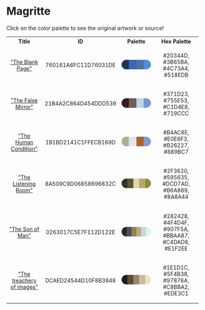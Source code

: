 
<!DOCTYPE html>
<html><body>
<h1>Magritte</h1>
<p>Click on the color palette to see the original artwork or source!</p>
<table style="width:100%">
<tr><th style="text-align: center; vertical-align: middle;">Title</th><th style="text-align: center; vertical-align: middle;">ID</th><th style="text-align: center; vertical-align: middle;">Palette</th><th style="text-align: center; vertical-align: middle;">Hex Palette</th></tr>
<tr><td style="text-align: center; vertical-align: middle;"><a href=https://www.wikiart.org/en/rene-magritte/the-blank-page-1967 style="font-size:14px">"The Blank Page"</a></td> <td style="text-align: center; vertical-align: middle;"><p style="font-size:14px">760161A6FC11D76031DE</p></td> <td style="text-align: center; vertical-align: middle;"><a href=https://www.wikiart.org/en/rene-magritte/the-blank-page-1967 style="font-size:14px"><img style="border-radius: 14px;" src="../media/swatches/760161A6FC11D76031DE.png" height="25"></a></td> <td style="text-align: center; vertical-align: middle;"><p style="font-size:14px">#20344D, #3B65BA, #4C73A4, #518EDB</p></td></tr>
<tr><td style="text-align: center; vertical-align: middle;"><a href=https://www.wikiart.org/en/rene-magritte/the-false-mirror-1928 style="font-size:14px">"The False Mirror"</a></td> <td style="text-align: center; vertical-align: middle;"><p style="font-size:14px">21B4A2C864D454DDD539</p></td> <td style="text-align: center; vertical-align: middle;"><a href=https://www.wikiart.org/en/rene-magritte/the-false-mirror-1928 style="font-size:14px"><img style="border-radius: 14px;" src="../media/swatches/21B4A2C864D454DDD539.png" height="25"></a></td> <td style="text-align: center; vertical-align: middle;"><p style="font-size:14px">#371D23, #755E53, #C1D4E8, #719CCC</p></td></tr>
<tr><td style="text-align: center; vertical-align: middle;"><a href=https://www.wikiart.org/en/rene-magritte/the-human-condition-1935 style="font-size:14px">"The Human Condition"</a></td> <td style="text-align: center; vertical-align: middle;"><p style="font-size:14px">1B1BD2141C1FFECB169D</p></td> <td style="text-align: center; vertical-align: middle;"><a href=https://www.wikiart.org/en/rene-magritte/the-human-condition-1935 style="font-size:14px"><img style="border-radius: 14px;" src="../media/swatches/1B1BD2141C1FFECB169D.png" height="25"></a></td> <td style="text-align: center; vertical-align: middle;"><p style="font-size:14px">#B4AC8E, #E0E6F3, #B26227, #889BC7</p></td></tr>
<tr><td style="text-align: center; vertical-align: middle;"><a href=https://www.wikiart.org/en/rene-magritte/the-listening-room-1952 style="font-size:14px">"The Listening Room"</a></td> <td style="text-align: center; vertical-align: middle;"><p style="font-size:14px">8A509C9D06858696832C</p></td> <td style="text-align: center; vertical-align: middle;"><a href=https://www.wikiart.org/en/rene-magritte/the-listening-room-1952 style="font-size:14px"><img style="border-radius: 14px;" src="../media/swatches/8A509C9D06858696832C.png" height="25"></a></td> <td style="text-align: center; vertical-align: middle;"><p style="font-size:14px">#2F3620, #595635, #DCD7AD, #B6A869, #8A8A44</p></td></tr>
<tr><td style="text-align: center; vertical-align: middle;"><a href=https://www.wikiart.org/en/rene-magritte/son-of-man-1964 style="font-size:14px">"The Son of Man"</a></td> <td style="text-align: center; vertical-align: middle;"><p style="font-size:14px">0263017C5E7F112D122E</p></td> <td style="text-align: center; vertical-align: middle;"><a href=https://www.wikiart.org/en/rene-magritte/son-of-man-1964 style="font-size:14px"><img style="border-radius: 14px;" src="../media/swatches/0263017C5E7F112D122E.png" height="25"></a></td> <td style="text-align: center; vertical-align: middle;"><p style="font-size:14px">#282428, #4F4D4F, #907F5A, #BBAA87, #C4DAD8, #E1F2EE</p></td></tr>
<tr><td style="text-align: center; vertical-align: middle;"><a href=https://www.wikiart.org/en/rene-magritte/the-treachery-of-images-this-is-not-a-pipe-1948 style="font-size:14px">"The treachery of images"</a></td> <td style="text-align: center; vertical-align: middle;"><p style="font-size:14px">DCAED24544D10F8B3848</p></td> <td style="text-align: center; vertical-align: middle;"><a href=https://www.wikiart.org/en/rene-magritte/the-treachery-of-images-this-is-not-a-pipe-1948 style="font-size:14px"><img style="border-radius: 14px;" src="../media/swatches/DCAED24544D10F8B3848.png" height="25"></a></td> <td style="text-align: center; vertical-align: middle;"><p style="font-size:14px">#1E1D1C, #5F4B38, #97876A, #C8BBA2, #EDE3C1</p></td></tr>
</table>
</body></html>
